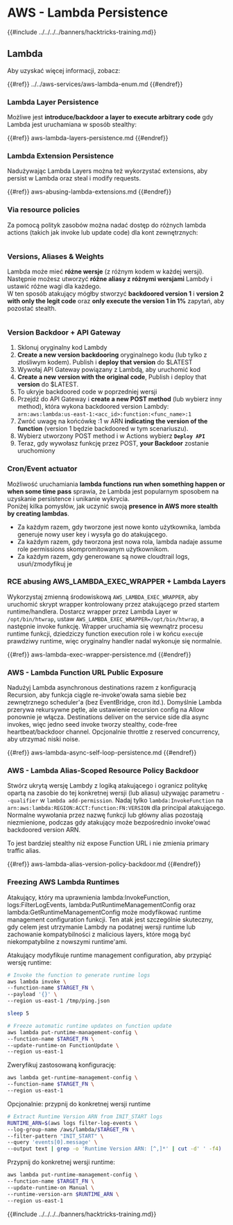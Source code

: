 # AWS - Lambda Persistence

{{#include ../../../../banners/hacktricks-training.md}}

## Lambda

Aby uzyskać więcej informacji, zobacz:

{{#ref}}
../../aws-services/aws-lambda-enum.md
{{#endref}}

### Lambda Layer Persistence

Możliwe jest **introduce/backdoor a layer to execute arbitrary code** gdy Lambda jest uruchamiana w sposób stealthy:

{{#ref}}
aws-lambda-layers-persistence.md
{{#endref}}

### Lambda Extension Persistence

Nadużywając Lambda Layers można też wykorzystać extensions, aby persist w Lambda oraz steal i modify requests.

{{#ref}}
aws-abusing-lambda-extensions.md
{{#endref}}

### Via resource policies

Za pomocą polityk zasobów można nadać dostęp do różnych lambda actions (takich jak invoke lub update code) dla kont zewnętrznych:

<figure><img src="../../../../images/image (255).png" alt=""><figcaption></figcaption></figure>

### Versions, Aliases & Weights

Lambda może mieć **różne wersje** (z różnym kodem w każdej wersji).\
Następnie możesz utworzyć **różne aliasy z różnymi wersjami** Lambdy i ustawić różne wagi dla każdego.\
W ten sposób atakujący mógłby stworzyć **backdoored version 1** i **version 2 with only the legit code** oraz **only execute the version 1 in 1%** zapytań, aby pozostać stealth.

<figure><img src="../../../../images/image (120).png" alt=""><figcaption></figcaption></figure>

### Version Backdoor + API Gateway

1. Sklonuj oryginalny kod Lambdy  
2. **Create a new version backdooring** oryginalnego kodu (lub tylko z złośliwym kodem). Publish i **deploy that version** do $LATEST  
1. Wywołaj API Gateway powiązany z Lambdą, aby uruchomić kod  
3. **Create a new version with the original code**, Publish i deploy that **version** do $LATEST.  
1. To ukryje backdoored code w poprzedniej wersji  
4. Przejdź do API Gateway i **create a new POST method** (lub wybierz inny method), która wykona backdoored version Lambdy: `arn:aws:lambda:us-east-1:<acc_id>:function:<func_name>:1`  
1. Zwróć uwagę na końcówkę :1 w ARN **indicating the version of the function** (version 1 będzie backdoored w tym scenariuszu).  
5. Wybierz utworzony POST method i w Actions wybierz **`Deploy API`**  
6. Teraz, gdy wywołasz funkcję przez POST, **your Backdoor** zostanie uruchomiony

### Cron/Event actuator

Możliwość uruchamiania **lambda functions run when something happen or when some time pass** sprawia, że Lambda jest popularnym sposobem na uzyskanie persistence i unikanie wykrycia.\
Poniżej kilka pomysłów, jak uczynić swoją **presence in AWS more stealth by creating lambdas**.

- Za każdym razem, gdy tworzone jest nowe konto użytkownika, lambda generuje nowy user key i wysyła go do atakującego.
- Za każdym razem, gdy tworzona jest nowa rola, lambda nadaje assume role permissions skompromitowanym użytkownikom.
- Za każdym razem, gdy generowane są nowe cloudtrail logs, usuń/zmodyfikuj je

### RCE abusing AWS_LAMBDA_EXEC_WRAPPER + Lambda Layers

Wykorzystaj zmienną środowiskową `AWS_LAMBDA_EXEC_WRAPPER`, aby uruchomić skrypt wrapper kontrolowany przez atakującego przed startem runtime/handlera. Dostarcz wrapper przez Lambda Layer w `/opt/bin/htwrap`, ustaw `AWS_LAMBDA_EXEC_WRAPPER=/opt/bin/htwrap`, a następnie invoke funkcję. Wrapper uruchamia się wewnątrz procesu runtime funkcji, dziedziczy function execution role i w końcu `exec`uje prawdziwy runtime, więc oryginalny handler nadal wykonuje się normalnie.

{{#ref}}
aws-lambda-exec-wrapper-persistence.md
{{#endref}}

### AWS - Lambda Function URL Public Exposure

Nadużyj Lambda asynchronous destinations razem z konfiguracją Recursion, aby funkcja ciągle re-invoke'owała sama siebie bez zewnętrznego scheduler'a (bez EventBridge, cron itd.). Domyślnie Lambda przerywa rekursywne pętle, ale ustawienie recursion config na Allow ponownie je włącza. Destinations deliver on the service side dla async invokes, więc jedno seed invoke tworzy stealthy, code-free heartbeat/backdoor channel. Opcjonalnie throttle z reserved concurrency, aby utrzymać niski noise.

{{#ref}}
aws-lambda-async-self-loop-persistence.md
{{#endref}}

### AWS - Lambda Alias-Scoped Resource Policy Backdoor

Stwórz ukrytą wersję Lambdy z logiką atakującego i ogranicz politykę opartą na zasobie do tej konkretnej wersji (lub aliasu) używając parametru `--qualifier` w `lambda add-permission`. Nadaj tylko `lambda:InvokeFunction` na `arn:aws:lambda:REGION:ACCT:function:FN:VERSION` dla principal atakującego. Normalne wywołania przez nazwę funkcji lub główny alias pozostają niezmienione, podczas gdy atakujący może bezpośrednio invoke'ować backdoored version ARN.

To jest bardziej stealthy niż expose Function URL i nie zmienia primary traffic alias.

{{#ref}}
aws-lambda-alias-version-policy-backdoor.md
{{#endref}}

### Freezing AWS Lambda Runtimes

Atakujący, który ma uprawnienia lambda:InvokeFunction, logs:FilterLogEvents, lambda:PutRuntimeManagementConfig oraz lambda:GetRuntimeManagementConfig może modyfikować runtime management configuration funkcji. Ten atak jest szczególnie skuteczny, gdy celem jest utrzymanie Lambdy na podatnej wersji runtime lub zachowanie kompatybilności z malicious layers, które mogą być niekompatybilne z nowszymi runtime'ami.

Atakujący modyfikuje runtime management configuration, aby przypiąć wersję runtime:
```bash
# Invoke the function to generate runtime logs
aws lambda invoke \
--function-name $TARGET_FN \
--payload '{}' \
--region us-east-1 /tmp/ping.json

sleep 5

# Freeze automatic runtime updates on function update
aws lambda put-runtime-management-config \
--function-name $TARGET_FN \
--update-runtime-on FunctionUpdate \
--region us-east-1
```
Zweryfikuj zastosowaną konfigurację:
```bash
aws lambda get-runtime-management-config \
--function-name $TARGET_FN \
--region us-east-1
```
Opcjonalnie: przypnij do konkretnej wersji runtime
```bash
# Extract Runtime Version ARN from INIT_START logs
RUNTIME_ARN=$(aws logs filter-log-events \
--log-group-name /aws/lambda/$TARGET_FN \
--filter-pattern "INIT_START" \
--query 'events[0].message' \
--output text | grep -o 'Runtime Version ARN: [^,]*' | cut -d' ' -f4)
```
Przypnij do konkretnej wersji runtime:
```bash
aws lambda put-runtime-management-config \
--function-name $TARGET_FN \
--update-runtime-on Manual \
--runtime-version-arn $RUNTIME_ARN \
--region us-east-1
```
{{#include ../../../../banners/hacktricks-training.md}}

